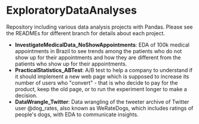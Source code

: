 # ExploratoryDataAnalyses

Repository including various data analysis projects with Pandas. Please see the READMEs for different branch for details about each project. 

- **InvestigateMedicalData_NoShowAppointments**: EDA of 100k medical appointments in Brazil to see trends among the patients who do not show up for their appointments and how they are different from the patients who show up for their appointments.
- **PracticalStatistics_ABTest**: A/B test to help a company to understand if it should implement a new web page which is supposed to increase its number of users who "convert" - that is who decide to pay for the product, keep the old page, or to run the experiment longer to make a decision. 
- **DataWrangle_Twitter**: Data wrangling of the tweeter archive of Twitter user @dog_rates, also known as WeRateDogs, which includes ratings of people's dogs, with  EDA to communicate insights. 
